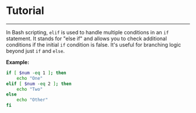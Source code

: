 # Tutorial
--------
In Bash scripting, `elif` is used to handle multiple conditions in an `if` statement. It stands for "else if" and allows you to check additional conditions if the initial `if` condition is false. It's useful for branching logic beyond just `if` and `else`.

<b> Example: </b>

```bash
if [ $num -eq 1 ]; then
    echo "One"
elif [ $num -eq 2 ]; then
    echo "Two"
else
    echo "Other"
fi
